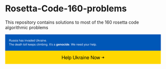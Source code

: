# Rosetta-Code-160-problems

This repository contains solutions to most of the 160 rosetta code algorithmic problems

[![Stand With Ukraine](https://raw.githubusercontent.com/vshymanskyy/StandWithUkraine/main/banner2-direct.svg)](https://stand-with-ukraine.pp.ua)
